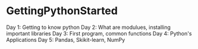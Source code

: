# GettingPythonStarted
Day 1: Getting to know python
Day 2: What are modulues, installing important libraries
Day 3: First program, common functions
Day 4: Python's Applications
Day 5: Pandas, Skikit-learn, NumPy
